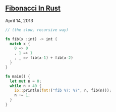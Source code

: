 ## [Fibonacci In Rust](/posts/fibonacci-in-rust.html)
April 14, 2013

````rust
// (the slow, recursive way)

fn fib(x :int) -> int {
  match x {
    0 => 0
    , 1 => 1
    , _ => fib(x-1) + fib(x-2)
  }
}

fn main() {
  let mut n = 0;
  while n < 40 {
    io::println(fmt!("fib %?: %?", n, fib(n)));
    n += 1;
  }
}
````